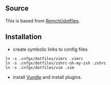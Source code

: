 ## Source
This is based from [Remchi/dotfiles](https://github.com/Remchi/dotfiles).

## Installation
* create symbolic links to config files

```
ln -s .cnfgx/dotfiles/vimrc .vimrc
ln -s .cnfgx/dotfiles/zshrc-oh-my-zsh .zshrc
ln -s .cnfgx/dotfiles/vim .vim
```

* install [Vundle](https://github.com/VundleVim/Vundle.vim) and install plugins.
